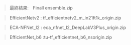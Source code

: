 > 最終結果:　Finall ensemble.zip

> EfficientNetv2 : tf_efficientnetv2_m_in21ft1k_origin.zip

> ECA-NFNet_l2 : eca_nfnet_l2_DeepLabV3Plus_origin.zip

> EfficientNet_b6 :tu-tf_efficientnet_b6_nsorigin.zip
